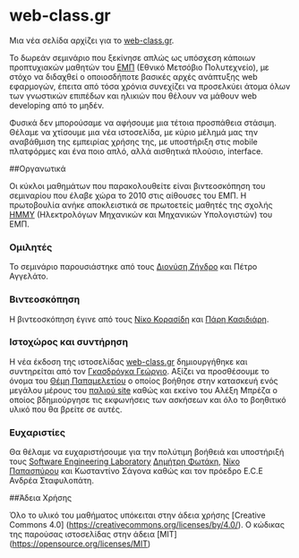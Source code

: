 # web-class.gr
Μια νέα σελίδα αρχίζει για το [web-class.gr](http://web-class.gr/).

Το δωρεάν σεμινάριο που ξεκίνησε απλώς ως υπόσχεση κάποιων προπτυχιακών μαθητών του [ΕΜΠ](http://www.ntua.gr/) (Εθνικό Μετσόβιο Πολυτεχνείο), με στόχο να διδαχθεί ο οποιοσδήποτε βασικές αρχές ανάπτυξης web εφαρμογών, έπειτα από τόσα χρόνια συνεχίζει να προσελκύει άτομα όλων των γνωστικών επιπέδων και ηλικιών που θέλουν να μάθουν web developing από το μηδέν. 

Φυσικά δεν μπορούσαμε να αφήσουμε μια τέτοια προσπάθεια στάσιμη. Θέλαμε να χτίσουμε μια νέα ιστοσελίδα, με κύριο μέλημά μας την αναβάθμιση της εμπειρίας χρήσης της, με υποστήριξη στις mobile πλατφόρμες και ένα ποιο απλό, αλλά αισθητικά πλούσιο, interface. 

##Οργανωτικά

Οι κύκλοι μαθημάτων που παρακολουθείτε είναι βιντεοσκόπηση του σεμιναρίου που έλαβε χώρα το 2010 στις αίθουσες του ΕΜΠ. Η πρωτοβουλία ανήκε αποκλειστικά σε πρωτοετείς μαθητές της σχολής [ΗΜΜΥ](http://www.ece.ntua.gr/gr) (Ηλεκτρολόγων Μηχανικών και Μηχανικών Υπολογιστών) του ΕΜΠ. 

### Ομιλητές

Το σεμινάριο παρουσιάστηκε από τους [Διονύση Ζήνδρο](https://dionyziz.com/) και Πέτρο Αγγελάτο.

### Βιντεοσκόπηση

Η βιντεοσκόπηση έγινε από τους [Νίκο Κορασίδη](https://twitter.com/renelvon) και [Πάρη Κασιδιάρη](https://twitter.com/pariskasid).

### Ιστοχώρος και συντήρηση

Η νέα έκδοση της ιστοσελίδας [web-class.gr](http://web-class.gr/) δημιουργήθηκε και συντηρείται από τον [Γκασδρόγκα Γεώργιο](https://github.com/georgegkas). Αξίζει να προσθέσουμε το όνομα του [Θέμη Παπαμελετίου](https://github.com/themicp) ο οποίος βοήθησε στην κατασκευή ενός μεγάλου μέρους του [παλιού site](https://github.com/pkakelas/web-class) καθώς και εκείνο του Αλέξη Μπρέζα ο οποίος βδημιούργησε τις εκφωνήσεις των ασκήσεων και όλο το βοηθιτικό υλικό που θα βρείτε σε αυτές.

### Ευχαριστίες

Θα θέλαμε να ευχαριστήσουμε για την πολύτιμη βοήθειά και υποστήριξή τους [Software Engineering Laboratory](http://www.softlab.ntua.gr/) [Δημήτρη Φωτάκη](http://www.softlab.ntua.gr/~fotakis/), [Νίκο Παπασπύρου](http://www.softlab.ntua.gr/~nickie/) και Κωσταντίνο Σάγονα καθώς και τον πρόεδρο E.C.E Ανδρέα Σταφυλοπάτη.

##Άδεια Χρήσης

Όλο το υλικό του μαθήματος υπόκειται στην άδεια χρήσης [Creative Commons 4.0] (https://creativecommons.org/licenses/by/4.0/). Ο κώδικας της παρούσας ιστοσελίδας στην άδεια [MIT] (https://opensource.org/licenses/MIT)
